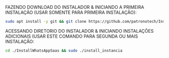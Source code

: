 FAZENDO DOWNLOAD DO INSTALADOR & INICIANDO A PRIMEIRA INSTALAÇÃO (USAR SOMENTE PARA PRIMEIRA INSTALAÇÃO):

```bash
sudo apt install -y git && git clone https://github.com/patronotech/InstallWhatsAppSaas && sudo chmod -R 777 InstallWhatsAppSaas && cd InstallWhatsAppSaas && sudo ./install_primaria
```

ACESSANDO DIRETORIO DO INSTALADOR & INICIANDO INSTALAÇÕES ADICIONAIS (USAR ESTE COMANDO PARA SEGUNDA OU MAIS INSTALAÇÃO:
```bash
cd ./InstallWhatsAppSaas && sudo ./install_instancia
```

